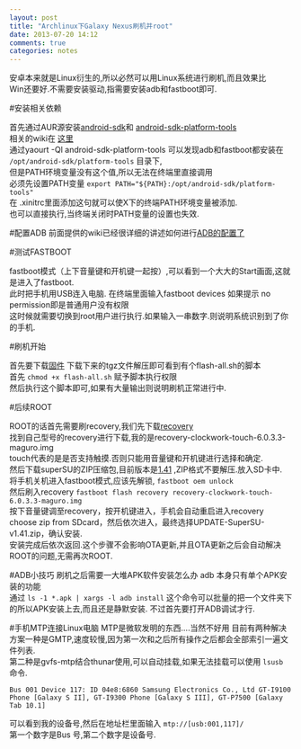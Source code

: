 ```yaml
---
layout: post
title: "Archlinux下Galaxy Nexus刷机并root"
date: 2013-07-20 14:12
comments: true
categories: notes
---
```


安卓本来就是Linux衍生的,所以必然可以用Linux系统进行刷机,而且效果比  
Win还要好.不需要安装驱动,指需要安装adb和fastboot即可.  

#安装相关依赖

首先通过AUR源安装[android-sdk](https://aur.archlinux.org/packages/android-sdk/)和
[android-sdk-platform-tools](https://aur.archlinux.org/packages/android-sdk-platform-tools/)  
相关的wiki在 [这里](https://wiki.archlinux.org/index.php/Android)  
通过yaourt -Ql android-sdk-platform-tools 可以发现adb和fastboot都安装在  
`/opt/android-sdk/platform-tools` 目录下,  
但是PATH环境变量没有这个值,所以无法在终端里直接调用  
必须先设置PATH变量  `export PATH="${PATH}:/opt/android-sdk/platform-tools"`  
在 .xinitrc里面添加这句就可以使X下的终端PATH环境变量被添加.  
也可以直接执行,当终端关闭时PATH变量的设置也失效.  

#配置ADB
前面提供的wiki已经很详细的讲述如何进行[ADB的配置了](https://wiki.archlinux.org/index.php/Android#Connecting_to_a_real_device_-_Android_Debug_Bridge_.28ADB.29)

#测试FASTBOOT

fastboot模式（上下音量键和开机键一起按）,可以看到一个大大的Start画面,这就是进入了fastboot.  
此时把手机用USB连入电脑. 在终端里面输入fastboot devices 如果提示 no permission即是普通用户没有权限  
这时候就需要切换到root用户进行执行.如果输入一串数字.则说明系统识别到了你的手机.

#刷机开始

首先要下载[固件](https://developers.google.com/android/nexus/images)
下载下来的tgz文件解压即可看到有个flash-all.sh的脚本  
首先 `chmod +x flash-all.sh` 赋予脚本执行权限  
然后执行这个脚本即可,如果有大量输出则说明刷机正常进行中.  

#后续ROOT

ROOT的话首先需要刷recovery,我们先下载[recovery](http://www.clockworkmod.com/rommanager)  
找到自己型号的recovery进行下载,我的是recovery-clockwork-touch-6.0.3.3-maguro.img  
touch代表的是是否支持触摸.否则只能用音量键和开机键进行选择和确定.  
然后下载superSU的ZIP压缩包,目前版本是[1.41](http://download.chainfire.eu/339/SuperSU/UPDATE-SuperSU-v1.41.zip?retrieve_file=1)  ,ZIP格式不要解压.放入SD卡中.  
将手机关机进入fastboot模式,应该先解锁, `fastboot oem unlock`   
然后刷入recovery `fastboot flash recovery recovery-clockwork-touch-6.0.3.3-maguro.img`  
按下音量键调至recovery，按开机键进入，手机会自动重启进入recovery  
choose zip from SDcard，然后依次进入，最终选择UPDATE-SuperSU-v1.41.zip，确认安装.   
安装完成后依次返回.这个步骤不会影响OTA更新,并且OTA更新之后会自动解决ROOT的问题,无需再次ROOT.  

#ADB小技巧
刷机之后需要一大堆APK软件安装怎么办 adb 本身只有单个APK安装的功能  
通过  `ls -1 *.apk | xargs -l adb install` 这个命令可以批量的把一个文件夹下的所以APK安装上去,而且还是静默安装. 不过首先要打开ADB调试才行.  

#手机MTP连接Linux电脑
MTP是微软发明的东西....当然不好用
目前有两种解决方案一种是GMTP,速度较慢,因为第一次和之后所有操作之后都会全部索引一遍文件列表.  
第二种是gvfs-mtp结合thunar使用,可以自动挂载,如果无法挂载可以使用 `lsusb` 命令.  

	Bus 001 Device 117: ID 04e8:6860 Samsung Electronics Co., Ltd GT-I9100 Phone [Galaxy S II], GT-I9300 Phone [Galaxy S III], GT-P7500 [Galaxy Tab 10.1]

可以看到我的设备号,然后在地址栏里面输入 `mtp://[usb:001,117]/`   
第一个数字是Bus 号,第二个数字是设备号.




